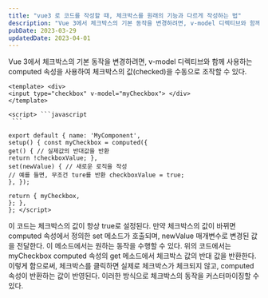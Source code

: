 ```yaml
---
title: "vue3 로 코드를 작성할 때, 체크박스를 원래의 기능과 다르게 작성하는 법"
description: "Vue 3에서 체크박스의 기본 동작을 변경하려면, v-model 디렉티브와 함께 사용하는 computed 속성을 사용하여 체크박스의 값을 수동으로 조작할 수 있다."
pubDate: 2023-03-29
updatedDate: 2023-04-01
---
```


Vue 3에서 체크박스의 기본 동작을 변경하려면, v-model 디렉티브와 함께 사용하는 computed 속성을 사용하여 체크박스의 값(checked)을 수동으로 조작할 수 있다.
```
<template> <div>
<input type="checkbox" v-model="myCheckbox"> </div>
</template>

<script> ```javascript
  ```

export default { name: 'MyComponent',
setup() { const myCheckbox = computed({
get() { // 실제값의 반대값을 반환
return !checkboxValue; },
set(newValue) { // 새로운 로직을 작성
// 예를 들면, 무조건 ture를 반환 checkboxValue = true;
}, });

return { myCheckbox,
}; },
}; </script>

```

이 코드는 체크박스의 값이 항상 true로 설정된다. 만약 체크박스의 값이 바뀌면 computed 속성에서 정의한 set 메소드가 호출되며, newValue 매개변수로 변경된 값을 전달한다. 이 메소드에서는 원하는 동작을 수행할 수 있다.
위의 코드에서는 myCheckbox computed 속성의 get 메소드에서 체크박스 값의 반대 값을 반환한다. 이렇게 함으로써, 체크박스를 클릭하면 실제로 체크박스가 체크되지 않고, computed 속성이 반환하는 값이 반영된다. 이러한 방식으로 체크박스의 동작을 커스터마이징할 수 있다.
